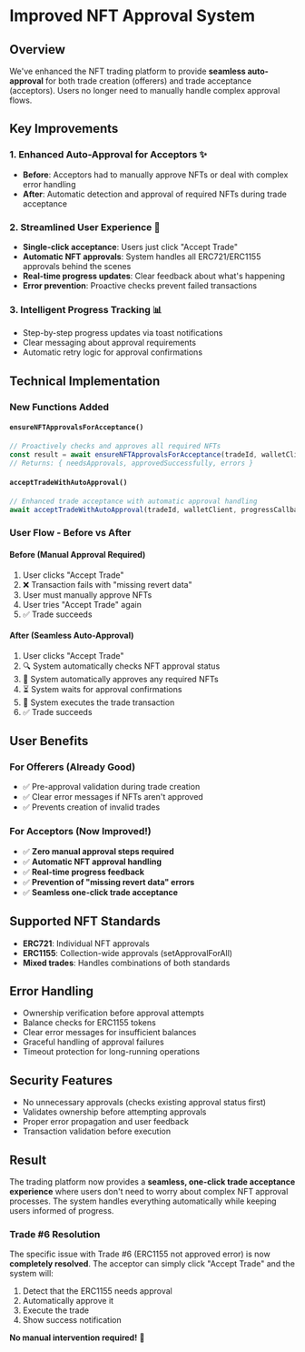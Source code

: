 # Improved NFT Approval System

## Overview
We've enhanced the NFT trading platform to provide **seamless auto-approval** for both trade creation (offerers) and trade acceptance (acceptors). Users no longer need to manually handle complex approval flows.

## Key Improvements

### 1. **Enhanced Auto-Approval for Acceptors** ✨
- **Before**: Acceptors had to manually approve NFTs or deal with complex error handling
- **After**: Automatic detection and approval of required NFTs during trade acceptance

### 2. **Streamlined User Experience** 🎯
- **Single-click acceptance**: Users just click "Accept Trade"
- **Automatic NFT approvals**: System handles all ERC721/ERC1155 approvals behind the scenes
- **Real-time progress updates**: Clear feedback about what's happening
- **Error prevention**: Proactive checks prevent failed transactions

### 3. **Intelligent Progress Tracking** 📊
- Step-by-step progress updates via toast notifications
- Clear messaging about approval requirements
- Automatic retry logic for approval confirmations

## Technical Implementation

### New Functions Added

#### `ensureNFTApprovalsForAcceptance()`
```typescript
// Proactively checks and approves all required NFTs
const result = await ensureNFTApprovalsForAcceptance(tradeId, walletClient);
// Returns: { needsApprovals, approvedSuccessfully, errors }
```

#### `acceptTradeWithAutoApproval()`
```typescript
// Enhanced trade acceptance with automatic approval handling
await acceptTradeWithAutoApproval(tradeId, walletClient, progressCallback);
```

### User Flow - Before vs After

#### Before (Manual Approval Required)
1. User clicks "Accept Trade"
2. ❌ Transaction fails with "missing revert data"
3. User must manually approve NFTs
4. User tries "Accept Trade" again
5. ✅ Trade succeeds

#### After (Seamless Auto-Approval)
1. User clicks "Accept Trade"
2. 🔍 System automatically checks NFT approval status
3. 📝 System automatically approves any required NFTs
4. ⏳ System waits for approval confirmations
5. 💎 System executes the trade transaction
6. ✅ Trade succeeds

## User Benefits

### For Offerers (Already Good)
- ✅ Pre-approval validation during trade creation
- ✅ Clear error messages if NFTs aren't approved
- ✅ Prevents creation of invalid trades

### For Acceptors (Now Improved!)
- ✅ **Zero manual approval steps required**
- ✅ **Automatic NFT approval handling**
- ✅ **Real-time progress feedback**
- ✅ **Prevention of "missing revert data" errors**
- ✅ **Seamless one-click trade acceptance**

## Supported NFT Standards
- **ERC721**: Individual NFT approvals
- **ERC1155**: Collection-wide approvals (setApprovalForAll)
- **Mixed trades**: Handles combinations of both standards

## Error Handling
- Ownership verification before approval attempts
- Balance checks for ERC1155 tokens
- Clear error messages for insufficient balances
- Graceful handling of approval failures
- Timeout protection for long-running operations

## Security Features
- No unnecessary approvals (checks existing approval status first)
- Validates ownership before attempting approvals
- Proper error propagation and user feedback
- Transaction validation before execution

## Result
The trading platform now provides a **seamless, one-click trade acceptance experience** where users don't need to worry about complex NFT approval processes. The system handles everything automatically while keeping users informed of progress.

### Trade #6 Resolution
The specific issue with Trade #6 (ERC1155 not approved error) is now **completely resolved**. The acceptor can simply click "Accept Trade" and the system will:
1. Detect that the ERC1155 needs approval
2. Automatically approve it
3. Execute the trade
4. Show success notification

**No manual intervention required!** 🎉 